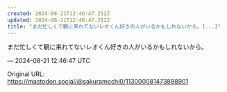 ```yaml
---
created: 2024-08-21T12:46:47.252Z
updated: 2024-08-21T12:46:47.252Z
title: "まだ忙しくて観に来れてないレオくん好きの人がいるかもしれないから。[...]"
---
```


<p>まだ忙しくて観に来れてないレオくん好きの人がいるかもしれないから。</p>

&mdash; 2024-08-21 12:46:47 UTC

Original URL: https://mastodon.social/@sakuramochi0/113000081473898901
